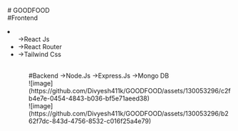 


#   G O O D F O O D 
<br>
#Frontend
<li><ul>->React Js</li>
<li>->React Router</li>
<li>->Tailwind Css</li>
<ul>
  <br>
#Backend
->Node.Js
->Express.Js
->Mongo DB

<br>
 ![image](https://github.com/Divyesh411k/GOODFOOD/assets/130053296/c2fb4e7e-0454-4843-b036-bf5e71aeed38)
<br>
 ![image](https://github.com/Divyesh411k/GOODFOOD/assets/130053296/b262f7dc-843d-4756-8532-c016f25a4e79)
